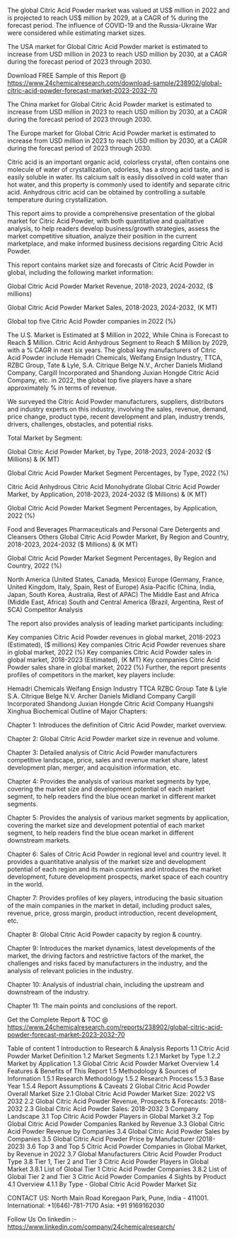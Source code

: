 The global Citric Acid Powder market was valued at US$ million in 2022 and is projected to reach US$ million by 2029, at a CAGR of % during the forecast period. The influence of COVID-19 and the Russia-Ukraine War were considered while estimating market sizes.

The USA market for Global  Citric Acid Powder market is estimated to increase from USD million in 2023 to reach USD million by 2030, at a CAGR during the forecast period of 2023 through 2030.

Download FREE Sample of this Report @ https://www.24chemicalresearch.com/download-sample/238902/global-citric-acid-powder-forecast-market-2023-2032-70

The China market for Global  Citric Acid Powder market is estimated to increase from USD million in 2023 to reach USD million by 2030, at a CAGR during the forecast period of 2023 through 2030.

The Europe market for Global  Citric Acid Powder market is estimated to increase from USD million in 2023 to reach USD million by 2030, at a CAGR during the forecast period of 2023 through 2030.

Citric acid is an important organic acid, colorless crystal, often contains one molecule of water of crystallization, odorless, has a strong acid taste, and is easily soluble in water. Its calcium salt is easily dissolved in cold water than hot water, and this property is commonly used to identify and separate citric acid. Anhydrous citric acid can be obtained by controlling a suitable temperature during crystallization.

This report aims to provide a comprehensive presentation of the global market for Citric Acid Powder, with both quantitative and qualitative analysis, to help readers develop business/growth strategies, assess the market competitive situation, analyze their position in the current marketplace, and make informed business decisions regarding Citric Acid Powder.

This report contains market size and forecasts of Citric Acid Powder in global, including the following market information:

Global Citric Acid Powder Market Revenue, 2018-2023, 2024-2032, ($ millions)

Global Citric Acid Powder Market Sales, 2018-2023, 2024-2032, (K MT)

Global top five Citric Acid Powder companies in 2022 (%)

The U.S. Market is Estimated at $ Million in 2022, While China is Forecast to Reach $ Million.
Citric Acid Anhydrous Segment to Reach $ Million by 2029, with a % CAGR in next six years.
The global key manufacturers of Citric Acid Powder include Hemadri Chemicals, Weifang Ensign Industry, TTCA, RZBC Group, Tate & Lyle, S.A. Citrique Belge N.V., Archer Daniels Midland Company, Cargill Incorporated and Shandong Juxian Hongde Citric Acid Company, etc. in 2022, the global top five players have a share approximately % in terms of revenue.

We surveyed the Citric Acid Powder manufacturers, suppliers, distributors and industry experts on this industry, involving the sales, revenue, demand, price change, product type, recent development and plan, industry trends, drivers, challenges, obstacles, and potential risks.

Total Market by Segment:

Global Citric Acid Powder Market, by Type, 2018-2023, 2024-2032 ($ Millions) & (K MT)

Global Citric Acid Powder Market Segment Percentages, by Type, 2022 (%)

Citric Acid Anhydrous
Citric Acid Monohydrate
Global Citric Acid Powder Market, by Application, 2018-2023, 2024-2032 ($ Millions) & (K MT)

Global Citric Acid Powder Market Segment Percentages, by Application, 2022 (%)

Food and Beverages
Pharmaceuticals and Personal Care
Detergents and Cleansers Others
Global Citric Acid Powder Market, By Region and Country, 2018-2023, 2024-2032 ($ Millions) & (K MT)

Global Citric Acid Powder Market Segment Percentages, By Region and Country, 2022 (%)

North America (United States, Canada, Mexico)
Europe (Germany, France, United Kingdom, Italy, Spain, Rest of Europe)
Asia-Pacific (China, India, Japan, South Korea, Australia, Rest of APAC)
The Middle East and Africa (Middle East, Africa)
South and Central America (Brazil, Argentina, Rest of SCA)
Competitor Analysis

The report also provides analysis of leading market participants including:

Key companies Citric Acid Powder revenues in global market, 2018-2023 (Estimated), ($ millions)
Key companies Citric Acid Powder revenues share in global market, 2022 (%)
Key companies Citric Acid Powder sales in global market, 2018-2023 (Estimated), (K MT)
Key companies Citric Acid Powder sales share in global market, 2022 (%)
Further, the report presents profiles of competitors in the market, key players include:

Hemadri Chemicals
Weifang Ensign Industry
TTCA
RZBC Group
Tate & Lyle
S.A. Citrique Belge N.V.
Archer Daniels Midland Company
Cargill Incorporated
Shandong Juxian Hongde Citric Acid Company
Huangshi Xinghua Biochemical
Outline of Major Chapters:

Chapter 1: Introduces the definition of Citric Acid Powder, market overview.

Chapter 2: Global Citric Acid Powder market size in revenue and volume.

Chapter 3: Detailed analysis of Citric Acid Powder manufacturers competitive landscape, price, sales and revenue market share, latest development plan, merger, and acquisition information, etc.

Chapter 4: Provides the analysis of various market segments by type, covering the market size and development potential of each market segment, to help readers find the blue ocean market in different market segments.

Chapter 5: Provides the analysis of various market segments by application, covering the market size and development potential of each market segment, to help readers find the blue ocean market in different downstream markets.

Chapter 6: Sales of Citric Acid Powder in regional level and country level. It provides a quantitative analysis of the market size and development potential of each region and its main countries and introduces the market development, future development prospects, market space of each country in the world.

Chapter 7: Provides profiles of key players, introducing the basic situation of the main companies in the market in detail, including product sales, revenue, price, gross margin, product introduction, recent development, etc.

Chapter 8: Global Citric Acid Powder capacity by region & country.

Chapter 9: Introduces the market dynamics, latest developments of the market, the driving factors and restrictive factors of the market, the challenges and risks faced by manufacturers in the industry, and the analysis of relevant policies in the industry.

Chapter 10: Analysis of industrial chain, including the upstream and downstream of the industry.

Chapter 11: The main points and conclusions of the report.

Get the Complete Report & TOC @ https://www.24chemicalresearch.com/reports/238902/global-citric-acid-powder-forecast-market-2023-2032-70

Table of content
1 Introduction to Research & Analysis Reports
1.1 Citric Acid Powder Market Definition
1.2 Market Segments
1.2.1 Market by Type
1.2.2 Market by Application
1.3 Global Citric Acid Powder Market Overview
1.4 Features & Benefits of This Report
1.5 Methodology & Sources of Information
1.5.1 Research Methodology
1.5.2 Research Process
1.5.3 Base Year
1.5.4 Report Assumptions & Caveats
2 Global Citric Acid Powder Overall Market Size
2.1 Global Citric Acid Powder Market Size: 2022 VS 2032
2.2 Global Citric Acid Powder Revenue, Prospects & Forecasts: 2018-2032
2.3 Global Citric Acid Powder Sales: 2018-2032
3 Company Landscape
3.1 Top Citric Acid Powder Players in Global Market
3.2 Top Global Citric Acid Powder Companies Ranked by Revenue
3.3 Global Citric Acid Powder Revenue by Companies
3.4 Global Citric Acid Powder Sales by Companies
3.5 Global Citric Acid Powder Price by Manufacturer (2018-2023)
3.6 Top 3 and Top 5 Citric Acid Powder Companies in Global Market, by Revenue in 2022
3.7 Global Manufacturers Citric Acid Powder Product Type
3.8 Tier 1, Tier 2 and Tier 3 Citric Acid Powder Players in Global Market
3.8.1 List of Global Tier 1 Citric Acid Powder Companies
3.8.2 List of Global Tier 2 and Tier 3 Citric Acid Powder Companies
4 Sights by Product
4.1 Overview
4.1.1 By Type - Global Citric Acid Powder Market Siz

CONTACT US:
North Main Road Koregaon Park, Pune, India - 411001.
International: +1(646)-781-7170
Asia: +91 9169162030

Follow Us On linkedin :- https://www.linkedin.com/company/24chemicalresearch/

